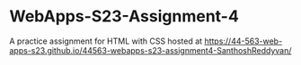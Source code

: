 # WebApps-S23-Assignment-4
A practice assignment for HTML with CSS
hosted at https://44-563-web-apps-s23.github.io/44563-webapps-s23-assignment4-SanthoshReddyvan/